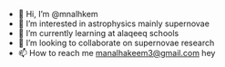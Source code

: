 - 👋 Hi, I’m @mnalhkem
- 👀 I’m interested in astrophysics mainly supernovae
- 🌱 I’m currently learning at alaqeeq schools
- 💞️ I’m looking to collaborate on supernovae research
- 📫 How to reach me manalhakeem3@gmail.com
hey
<!---
mnalhkem/mnalhkem is a ✨ special ✨ repository because its `README.md` (this file) appears on your GitHub profile.
You can click the Preview link to take a look at your changes.
--->
